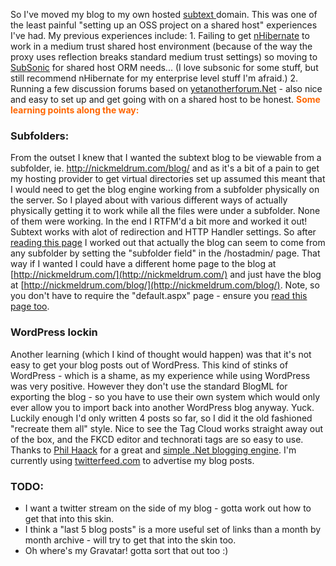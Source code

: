 ﻿So I've moved my blog to my own hosted [subtext ](http://subtextproject.com/)domain. This was one of the least painful "setting up an OSS project on a shared host" experiences I've had.  My previous experiences include: 1. Failing to get [nHibernate](https://www.hibernate.org/343.html) to work in a medium trust shared host environment (because of the way the proxy uses reflection breaks standard medium trust settings) so moving to [SubSonic](http://www.subsonicproject.com/) for shared host ORM needs... (I love subsonic for some stuff, but still recommend nHibernate for my enterprise level stuff I'm afraid.) 2. Running a few discussion forums based on [yetanotherforum.Net](http://www.yetanotherforum.net/) - also nice and easy to set up and get going with on a shared host to be honest.  <span style="color: #ff6600; font-weight: bold;">Some learning points along the way:</span>

### Subfolders:

From the outset I knew that I wanted the subtext blog to be viewable from a subfolder, ie. http://nickmeldrum.com/blog/ and as it's a bit of a pain to get my hosting provider to get virtual directories set up assumed this meant that I would need to get the blog engine working from a subfolder physically on the server.  So I played about with various different ways of actually physically getting it to work while all the files were under a subfolder. None of them were working. In the end I RTFM'd a bit more and worked it out!  Subtext works with alot of redirection and HTTP Handler settings. So after [reading this page](http://code.google.com/p/subtext/wiki/UrlBlogMapping) I worked out that actually the blog can seem to come from any subfolder by setting the "subfolder field" in the /hostadmin/ page. That way if I wanted I could have a different home page to the blog at [http://nickmeldrum.com/](http://nickmeldrum.com/) and just have the blog at [http://nickmeldrum.com/blog/](http://nickmeldrum.com/blog/).  Note, so you don't have to require the "default.aspx" page - ensure you [read this page too](http://subtextproject.com/Configuring-a-Custom-404-Page.ashx).

### WordPress lockin

Another learning (which I kind of thought would happen) was that it's not easy to get your blog posts out of WordPress. This kind of stinks of WordPress - which is a shame, as my experience while using WordPress was very positive. However they don't use the standard BlogML for exporting the blog - so you have to use their own system which would only ever allow you to import back into another WordPress blog anyway. Yuck.  Luckily enough I'd only written 4 posts so far, so I did it the old fashioned "recreate them all" style.  Nice to see the Tag Cloud works straight away out of the box, and the FKCD editor and technorati tags are so easy to use.  Thanks to [Phil Haack](http://haacked.com/Default.aspx) for a great and [simple .Net blogging engine](http://subtextproject.com/).  I'm currently using [twitterfeed.com](http://twitterfeed.com/) to advertise my blog posts.

### TODO:

*   I want a twitter stream on the side of my blog - gotta work out how to get that into this skin.
*   I think a "last 5 blog posts" is a more useful set of links than a month by month archive - will try to get that into the skin too.
*   Oh where's my Gravatar! gotta sort that out too :)